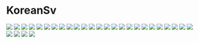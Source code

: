 # KoreanSv

 ![](https://45.media.tumblr.com/43d2b8a12ee4377ef28ebb78abcd2ba4/tumblr_nxefq5aUA01udnn9ko1_400.gif)
 ![](https://49.media.tumblr.com/bd2eca2564feb8354a185966d9cafd44/tumblr_o50wd13xm11rxpytqo1_400.gif)
 ![](http://49.media.tumblr.com/1fd5bce5876a06b476fb7dd3bd10a73a/tumblr_nzgl7cojIH1udnn9ko1_250.gif)
 ![](https://img.buzzfeed.com/buzzfeed-static/static/2014-07/18/8/enhanced/webdr08/anigif_enhanced-buzz-8915-1405685252-4.gif)
 ![](https://img.buzzfeed.com/buzzfeed-static/static/2014-07/18/8/enhanced/webdr04/anigif_enhanced-buzz-21129-1405685676-5.gif)
 ![](https://img.buzzfeed.com/buzzfeed-static/static/2014-07/18/8/enhanced/webdr02/anigif_enhanced-buzz-21071-1405685749-4.gif)
 ![](https://img.buzzfeed.com/buzzfeed-static/static/2014-07/18/10/enhanced/webdr04/anigif_enhanced-buzz-31256-1405694481-17.gif)
 ![](https://img.buzzfeed.com/buzzfeed-static/static/2014-07/18/10/enhanced/webdr08/anigif_enhanced-buzz-29975-1405694372-11.gif)
 ![](https://media.giphy.com/media/xT77XRIOVgdpCy6Juo/giphy.gif)
 ![](https://img.buzzfeed.com/buzzfeed-static/static/2014-07/18/8/enhanced/webdr09/anigif_enhanced-buzz-32587-1405685331-4.gif?no-auto)
 ![](http://i.imgur.com/lxXk46g.gif)
 ![](http://i.imgur.com/cIdnjzA.gif)
 ![](http://i.imgur.com/irqjHqT.gif)
 ![](http://i.imgur.com/gFcKWDM.gif)
 ![](http://forgifs.com/gallery/d/219537-2/Twerking-door-candles.gif)
 ![](https://img.buzzfeed.com/buzzfeed-static/static/2014-07/18/8/enhanced/webdr02/anigif_enhanced-buzz-21087-1405685585-12.gif?no-auto)
 ![](https://img.buzzfeed.com/buzzfeed-static/static/2014-07/18/10/enhanced/webdr09/anigif_enhanced-buzz-22145-1405693554-5.gif?no-auto)
 ![](https://img.buzzfeed.com/buzzfeed-static/static/2014-07/18/10/enhanced/webdr06/anigif_enhanced-buzz-26841-1405694334-4.gif?no-auto)
  ![](http://cdn.diply.com/img/ff229681-914c-4ec9-a052-19847dd1c11c.jpg)
  ![](http://i.imgur.com/ZH4IpoU.gif)
  ![](https://media.giphy.com/media/nfSGgH5SVIAOA/giphy.gif)
  ![](https://33.media.tumblr.com/eba02f2ce65b70e3d479fb91785e3fce/tumblr_no9v3ciDb41tlb56zo1_400.gif)
 ![](http://www.recreoviral.com/wp-content/uploads/2016/01/MAL-CENSURADAS-4.gif)
 ![](https://j.gifs.com/qx62g7.gif)
 ![](http://k31.kn3.net/0/7/A/2/6/2/4F5.gif)
 ![](https://lh3.googleusercontent.com/-ACEbWuGxyiU/U3OrKe-gkGI/AAAAAAABCao/f-hRx3ZyVCw/w400-h200/111.gif)
 ![](https://k46.kn3.net/taringa/4/8/3/7/D/D/gtasamod/BF4.gif)
![](https://media.giphy.com/media/l2R02CF7AKCEZmeSk/giphy.gif)
![](http://galleryroulette.com/wp-content/uploads/2016/04/AvC7pgQ.gif)
